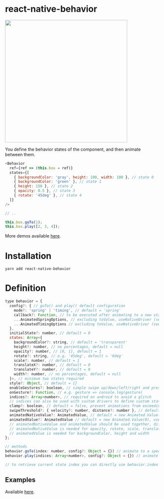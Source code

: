 # react-native-behavior
<img src="https://raw.githubusercontent.com/sonaye/react-native-behavior/master/demos/demo1.gif" width="400">

You define the behavior states of the component, and then animate between them.

```javascript
<Behavior
  ref={ref => (this.box = ref)}
  states={[
    { backgroundColor: 'gray', height: 100, width: 100 }, // state 0
    { backgroundColor: 'green' }, // state 1
    { height: 150 }, // state 2
    { opacity: 0.5 }, // state 3
    { rotate: '45deg' }, // state 4
  ]}
/>

// ..

this.box.goTo(1);
this.box.play([2, 3, 4]);
```

More demos available [here](https://github.com/sonaye/react-native-behavior/tree/master/demos).

# Installation
`yarn add react-native-behavior`

# Definition
```javascript
type behavior = {
  config?: { // goTo() and play() default configuration
    mode?: 'spring' | 'timing', // default = 'spring'
    callback?: Function, // to be executed after animating to a new state
    ...AnimatedSpringOptions, // excluding toValue, useNativeDriver (see React Native docs)
    ...AnimatedTimingOptions // excluding toValue, useNativeDriver (see React Native docs)
  },
  initialState?: number, // default = 0
  states: Array<{
    backgroundColor?: string, // default = 'transparent'
    height?: number, // no percentages, default = null
    opacity?: number, // [0, 1], default = 1
    rotate?: string, // e.g. '45deg', default = '0deg'
    scale?: number, // default = 1
    translateX?: number, // default = 0
    translateY?: number, // default = 0
    width?: number, // no percentages, default = null
  }>, // minimum two states required
  style?: Object, // default = {}
  enableGestures?: boolean, // simple swipe up/down/left/right and pressed/long pressed
  onGesture?: Function, // e.g. gesture => console.log(gesture)
  indices?: Array<number>, // required on android to avoid a glitch
  // indices can also be used with custom drivers to define custom state keys/values
  clamp?: boolean, // default = false, prevent animations from exceeding their ranges
  swipeThreshold?: { velocity?: number, distance?: number }, // default = { velocity: 0.3, distance: 10 }
  animatedNativeValue?: AnimatedValue, // default = new Animated.Value(0), use a custom native driver
  animatedValue?: AnimatedValue // default = new Animated.Value(0), use a custom driver
  // animatedNativeValue and animatedValue should be used together, different instances of Animated.Value
  // animatedNativeValue is needed for opacity, rotate, scale, translateX and translateY
  // animatedValue is needed for backgroundColor, height and width
};

// methods
behavior.goTo(index: number, config?: Object = {}) // animate to a specific behavior state
behavior.play(indices: Array<number>, config?: Object = {}) // animate a sequence of behavior states

// to retrieve current state index you can directly use behavior.index
```

## Examples
Available [here](https://github.com/sonaye/react-native-behavior/tree/master/examples).
